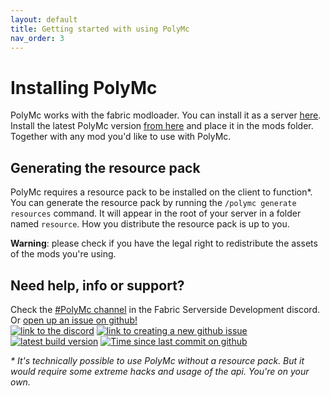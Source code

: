```yaml
---
layout: default
title: Getting started with using PolyMc
nav_order: 3
---
```


# Installing PolyMc
PolyMc works with the fabric modloader. You can install it as a server <a href="https://fabricmc.net/wiki/tutorial:installing_minecraft_fabric_server">here</a>.
Install the latest PolyMc version [from here](https://theepicblock.nl/builds) and place it in the mods folder. Together with any mod you'd like to use with PolyMc. 

## Generating the resource pack
PolyMc requires a resource pack to be installed on the client to function*. You can generate the resource pack by running the `/polymc generate resources` command.
It will appear in the root of your server in a folder named `resource`. How you distribute the resource pack is up to you.

**Warning**: please check if you have the legal right to redistribute the assets of the mods you're using.

## Need help, info or support?
Check the <a href="https://discord.gg/hbp9Gv2">#PolyMc channel</a> in the Fabric Serverside Development discord. Or <a href="https://github.com/TheEpicBlock/PolyMc/issues/new/choose">open up an issue on github!</a><br>
<a href="https://discord.gg/hbp9Gv2">                              <img alt="link to the discord" src="https://img.shields.io/badge/Fabric_server--side_development-PolyMc-7289DA?logo=discord&logoColor=white&style=flat-square"></a>
<a href="https://github.com/TheEpicBlock/PolyMc/issues/new/choose"><img alt="link to creating a new github issue" src="https://img.shields.io/github/issues-raw/TheEpicBlock/PolyMc?color=succes&logo=github&style=flat-square"></a>
<a href="https://theepicblock.nl/builds/">                         <img alt="latest build version" src="https://img.shields.io/endpoint?url=https://theepicblock.nl/builds/shield.json&style=flat-square&label=Latest%20Build"></a>
<a href="https://github.com/TheEpicBlock/PolyMc/commits/master">   <img alt="Time since last commit on github" src="https://img.shields.io/github/last-commit/TheEpicBlock/PolyMc?style=flat-square"></a>

*\* It's technically possible to use PolyMc without a resource pack. But it would require some extreme hacks and usage of the api. You're on your own.*


